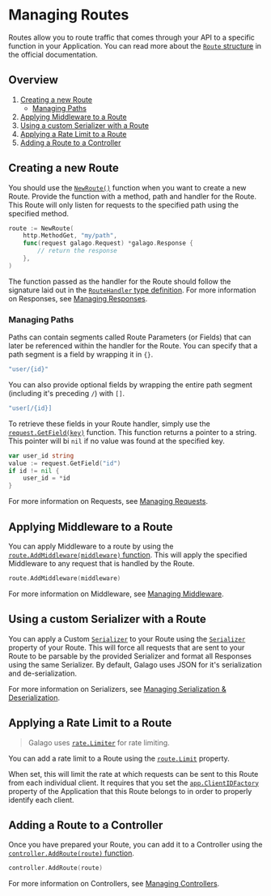 # Managing Routes

Routes allow you to route traffic that comes through your API to a specific function in your Application. You can read more about the [`Route` structure](https://godoc.org/github.com/nathan-fiscaletti/galago#Route) in the official documentation.

## Overview

1. [Creating a new Route](#creating-a-new-route)
    - [Managing Paths](#managing-paths)
2. [Applying Middleware to a Route](#applying-middleware-to-a-route)
3. [Using a custom Serializer with a Route](#using-a-custom-serializer-with-a-route)
4. [Applying a Rate Limit to a Route](#applying-a-rate-limit-to-a-route)
3. [Adding a Route to a Controller](#adding-a-route-to-a-controller)

## Creating a new Route

You should use the [`NewRoute()`](https://godoc.org/github.com/nathan-fiscaletti/galago#NewRoute) function when you want to create a new Route. Provide the function with a method, path and handler for the Route. This Route will only listen for requests to the specified path using the specified method.

```go
route := NewRoute(
    http.MethodGet, "my/path", 
    func(request galago.Request) *galago.Response {
        // return the response
    },
)
```

The function passed as the handler for the Route should follow the signature laid out in the [`RouteHandler` type definition](https://godoc.org/github.com/nathan-fiscaletti/galago#RouteHandler). For more information on Responses, see [Managing Responses](./responses.md).

### Managing Paths

Paths can contain segments called Route Parameters (or Fields) that can later be referenced within the handler for the Route. You can specify that a path segment is a field by wrapping it in `{}`. 

```go
"user/{id}"
```

You can also provide optional fields by wrapping the entire path segment (including it's preceding `/`) with `[]`.

```go
"user[/{id}]
```

To retrieve these fields in your Route handler, simply use the [`request.GetField(key)`](https://godoc.org/github.com/nathan-fiscaletti/galago#Request.GetField) function. This function returns a pointer to a string. This pointer will bi `nil` if no value was found at the specified key.

```go
var user_id string
value := request.GetField("id")
if id != nil {
    user_id = *id
}
```

For more information on Requests, see [Managing Requests](./requests.md).

## Applying Middleware to a Route

You can apply Middleware to a route by using the [`route.AddMiddleware(middleware)` function](https://godoc.org/github.com/nathan-fiscaletti/galago#Route.AddMiddleware). This will apply the specified Middleware to any request that is handled by the Route.

```go
route.AddMiddleware(middleware)
```

For more information on Middleware, see [Managing Middleware](./middleware.md).

## Using a custom Serializer with a Route

You can apply a Custom [`Serializer`](https://godoc.org/github.com/nathan-fiscaletti/galago#Serializer) to your Route using the [`Serializer`](https://godoc.org/github.com/nathan-fiscaletti/galago#Route.Serializer) property of your Route. This will force all requests that are sent to your Route to be parsable by the provided Serializer and format all Responses using the same Serializer. By default, Galago uses JSON for it's serialization and de-serialization. 

For more information on Serializers, see [Managing Serialization & Deserialization](./serialization.md).

## Applying a Rate Limit to a Route

> Galago uses [`rate.Limiter`](https://godoc.org/golang.org/x/time/rate#Limiter) for rate limiting. 

You can add a rate limit to a Route using the [`route.Limit`](https://godoc.org/github.com/nathan-fiscaletti/galago#Route.Limit) property.

When set, this will limit the rate at which requests can be sent to this Route from each individual client. It requires that you set the [`app.ClientIDFactory`](https://godoc.org/github.com/nathan-fiscaletti/galago#App.ClientIDFactory) property of the Application that this Route belongs to in order to properly identify each client.

## Adding a Route to a Controller

Once you have prepared your Route, you can add it to a Controller using the [`controller.AddRoute(route)` function](https://godoc.org/github.com/nathan-fiscaletti/galago#Controller.AddRoute).

```go
controller.AddRoute(route)
```

For more information on Controllers, see [Managing Controllers](./controllers.md).